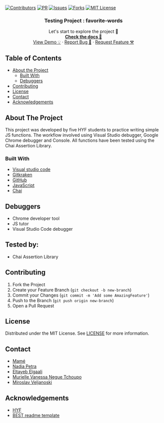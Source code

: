 [![Contributors][contributors-shield]][contributors-url]
[![PR][pr-shield]][pr-url]
[![Issues][issues-shield]][issues-url]
[![Forks][forks-shield]][forks-url]
[![MIT License][license-shield]][license-url]

  <h3 align="center">Testing Project : favorite-words</h3>

  <p align="center">
    Let's start to explore the project 🚀 
    <br />
    <a href="https://github.com/mametur/favorite-words"><strong>Check the docs 📄</strong></a>
    <br />
    <a href="https://mametur.github.io/favorite-words/">View Demo 💡</a>
    ·
    <a href="https://github.com/mametur/favorite-words/issues">Report Bug 🐞</a>
    ·
    <a href="https://github.com/mametur/favorite-words/pulls">Request Feature ⚒</a>
  </p>
</p>

## Table of Contents

- [About the Project](#about-the-project)
  - [Built With](#built-with)
  - [Debuggers](#debuggers)
- [Contributing](#contributing)
- [License](#license)
- [Contact](#contact)
- [Acknowledgements](#acknowledgements)

## About The Project

This project was developed by five HYF students to practice writing simple JS functions. The workflow involved using Visual Studio debugger, Google Chrome debugger and Console. All functions have been tested using the Chai Assertion Library.


### Built With

- [Visual studio code](https://code.visualstudio.com/)
- [Gitkraken](https://www.gitkraken.com)
- [GitHub](https://github.com)
- [JavaScript](https://www.javascript.com/)
- [Chai](https://www.chaijs.com/)


## Debuggers

- Chrome developer tool
- JS tutor
- Visual Studio Code debugger


## Tested by:

- Chai Assertion Library

## Contributing

1. Fork the Project
2. Create your Feature Branch (`git checkout -b new-branch`)
3. Commit your Changes (`git commit -m 'Add some AmazingFeature'`)
4. Push to the Branch (`git push origin new-branch`)
5. Open a Pull Request

<!-- LICENSE -->

## License

Distributed under the MIT License. See [LICENSE](https://github.com/mametur/favorite-words/blob/master/LICENSE) for more information.

<!-- CONTACT -->

## Contact

- [Mamé](https://github.com/mametur)
- [Nadia Petra](https://github.com/ms-np)
- [Eltayeb Elgaali](https://github.com/Eltayeb-Elgaali)
- [Murielle Vanessa Negue Tchoupo](https://github.com/murvanessa)
- [Miroslav Veljanoski](https://github.com/miroslavveljanoski)

<!-- ACKNOWLEDGEMENTS -->

## Acknowledgements

- [HYF](https://hackyourfuture.be/)
- [BEST readme template](https://github.com/othneildrew/Best-README-Template/blob/master/README.md)

<!-- MARKDOWN LINKS & IMAGES -->
<!-- https://www.markdownguide.org/basic-syntax/#reference-style-links -->

[contributors-shield]: https://img.shields.io/badge/5-Contributors%20-brightgreen
[contributors-url]: https://github.com/fmkarakus/array-of-numbers/graphs/contributors
[forks-shield]: https://img.shields.io/badge/-Forks-blue
[forks-url]: https://github.com/fmkarakus/array-of-numbers/network/members
[issues-shield]: https://img.shields.io/badge/-ISSUES-green
[issues-url]: https://github.com/fmkarakus/array-of-numbers/issues
[pr-shield]: https://img.shields.io/badge/-Pull%20Requests%20-blue
[pr-url]: https://github.com/fmkarakus/array-of-numbers/pulls
[license-shield]: https://img.shields.io/badge/-LICENSE-brightgreen
[license-url]: https://github.com/fmkarakus/array-of-numbers/blob/master/LICENSE
[linkedin-shield]: https://img.shields.io/badge/-LinkedIn-black.svg?style=flat-square&logo=linkedin&colorB=555
[linkedin-url]: https://linkedin.com/in/othneildrew
[product-screenshot]: images/screenshot.png
